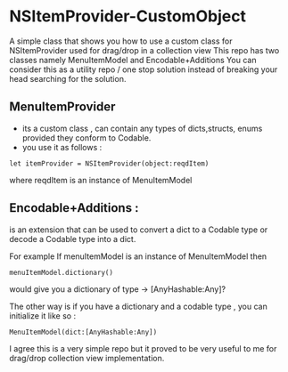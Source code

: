 # NSItemProvider-CustomObject
A simple class that shows you how to use a custom class for NSItemProvider used for drag/drop in a collection view
This repo has two classes namely MenuItemModel and Encodable+Additions
You can consider this as a utility repo / one stop solution instead of breaking your head searching for the solution.

## MenuItemProvider

- its a custom class , can contain any types of dicts,structs, enums provided they conform to Codable.
- you use it as follows :

```
let itemProvider = NSItemProvider(object:reqdItem)
```

where reqdItem is an instance of MenuItemModel

## Encodable+Additions :

is an extension that can be used to convert a dict to a Codable type or decode a Codable type into a dict.

For example If menuItemModel is an instance of MenuItemModel then

```
menuItemModel.dictionary() 
```

would give you a dictionary of type -> [AnyHashable:Any]? 

The other way is if you have a dictionary and a codable type , you can initialize it like so :

```
MenuItemModel(dict:[AnyHashable:Any])
```

I agree this is a very simple repo but it proved to be very useful to me for drag/drop collection view implementation.
